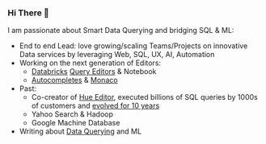 ### Hi There 👋

I am passionate about Smart Data Querying and bridging SQL & ML:

- End to end Lead: love growing/scaling Teams/Projects on innovative Data services by leveraging Web, SQL, UX, AI, Automation
- Working on the next generation of Editors:
  - [Databricks](https://www.databricks.com/) [Query Editors](https://databricks.com/product/databricks-sql) & Notebook
  - [Autocompletes](https://queryflow.ai/) & [Monaco](https://microsoft.github.io/monaco-editor/)
- Past: 
  - Co-creator of [Hue Editor](https://gethue.com/), executed billions of SQL queries by 1000s of customers and [evolved for 10 years](https://medium.com/data-querying/10-years-of-data-querying-experience-evolution-with-hue-b005382f5685)
  - Yahoo Search & Hadoop
  - Google Machine Database
- Writing about [Data Querying](https://medium.com/data-querying) and ML
